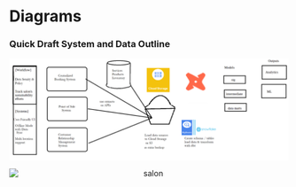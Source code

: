 # Diagrams

### Quick Draft System and Data Outline
<p align="center">
<img src = "/assets/draft_prilim_sysdata_diagram.png" alt="salon" 
        style="display: block; margin: 0 auto"/>
</p>

<p align="center">
<img src = "/assets/assets/tables_datatypes.png" alt="salon" 
        style="display: block; margin: 0 auto"/>
</p>

